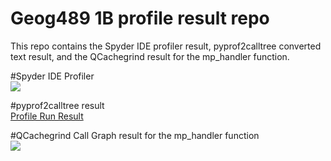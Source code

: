 # Geog489 1B profile result repo
This repo contains the Spyder IDE profiler result, pyprof2calltree converted text result, and the QCachegrind result for the mp_handler function.

#Spyder IDE Profiler
<br/>
<image src='SpyderAssignmentProfile.png'>
 
  
#pyprof2calltree result
<br/>
<a href="profile_run.txt">Profile Run Result</a>
  
  
#QCachegrind Call Graph result for the mp_handler function
<br/>
<image src='QCachegrind.png'>
  


